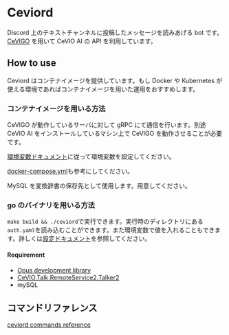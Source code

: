 # Ceviord

Discord 上のテキストチャンネルに投稿したメッセージを読みあげる bot です。[CeVIGO](https://github.com/gotti/cevigo) を用いて CeVIO AI の API を利用しています。

## How to use

Ceviord はコンテナイメージを提供しています。もし Docker や Kubernetes が使える環境であればコンテナイメージを用いた運用をおすすめします。

### コンテナイメージを用いる方法

CeVIGO が動作しているサーバに対して gRPC にて通信を行います。別途 CeVIO AI をインストールしているマシン上で CeVIGO を動作させることが必要です。

[環境変数ドキュメント](./doc/config.md)に従って環境変数を設定してください。

[docker-compose.yml](./docker-compose.yml)も参考にしてください。

MySQL を変換辞書の保存先として使用します。用意してください。

### go のバイナリを用いる方法

`make build && ./ceviord`で実行できます。実行時のディレクトリにある `auth.yaml`を読み込むことができます。また環境変数で値を入れることもできます。詳しくは[設定ドキュメント](./doc/config.md)を参照してください。

#### Requirement

- [Opus development library](https://github.com/layeh/gopus#requirements)
- [CeVIO.Talk.RemoteService2.Talker2](https://cevio.jp/)
- mySQL

## コマンドリファレンス

[ceviord commands reference](./doc/cmd.md)
